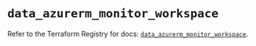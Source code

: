 # `data_azurerm_monitor_workspace`

Refer to the Terraform Registry for docs: [`data_azurerm_monitor_workspace`](https://registry.terraform.io/providers/hashicorp/azurerm/4.45.1/docs/data-sources/monitor_workspace).
